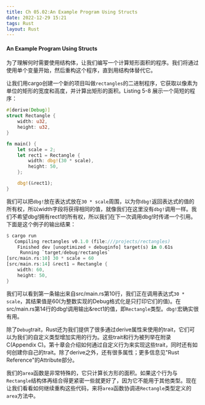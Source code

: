 ```yaml
---
title: Ch 05.02:An Example Program Using Structs
date: 2022-12-29 15:21
tags: Rust
layout: Rust
---
```

#### An Example Program Using Structs

为了理解何时需要使用结构体，让我们编写一个计算矩形面积的程序。我们将通过使用单个变量开始，然后重构这个程序，直到用结构体替代它。

让我们用cargo创建一个新的项目叫做`rectangles`的二进制程序，它获取以像素为单位的矩形的宽度和高度，并计算出矩形的面积。Listing 5-8 展示一个简短的程序：

```rust
#[derive(Debug)]
struct Rectangle {
    width: u32,
    height: u32,
}

fn main() {
    let scale = 2;
    let rect1 = Rectangle {
        width: dbg!(30 * scale),
        height: 50,
    };

    dbg!(&rect1);
}
```

我们可以把`dbg!`放在表达式放在`30 * scale`周围，以为你`dbg!`返回表达式的值的所有权，所以width字段将获得相同的值，就像我们在这里没有`dbg!`调用一样。我们不希望dbg!拥有rect1的所有权，所以我们在下一次调用dbg!时传递一个引用。下面是这个例子的输出结果：

```rust
$ cargo run
   Compiling rectangles v0.1.0 (file:///projects/rectangles)
    Finished dev [unoptimized + debuginfo] target(s) in 0.61s
     Running `target/debug/rectangles`
[src/main.rs:10] 30 * scale = 60
[src/main.rs:14] &rect1 = Rectangle {
    width: 60,
    height: 50,
}
```

我们可以看到第一条输出来自src/main.rs第10行，我们正在调用表达式`30 * scale`，其结果值是60(为整数实现的Debug格式化是只打印它们的值)。在src/main.rs第14行的dbg!调用输出&rect1的值，即`Rectangle`类型。`dbg!`宏确实很有用。

除了`Debug`trait，Rust还为我们提供了很多通过derive属性来使用的trait，它们可以为我们的自定义类型增加实用的行为。这些trait和行为被列举在附录C(Appendix C)。第十章会介绍如何通过自定义行为来实现这些trait，同时还有如何创建你自己的trait。除了derive之外，还有很多属性；更多信息见"Rust Reference"的Attribute部分。

我们的`area`函数是非常特殊的，它只计算长方形的面积。如果这个行为与`Rectangle`结构体再结合得更紧密一些就更好了，因为它不能用于其他类型。现在让我们看看如何继续重构这些代码，来将`area`函数协调进`Rectangle`类型定义的`area`方法中。


















